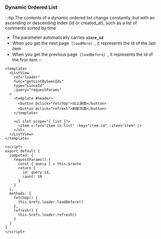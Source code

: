### Dynamic Ordered List

<Phone page="since_id" />

:::tip
The contents of a dynamic ordered list change constantly, but with an ascending or descending index (id or created_at), such as a list of comments sorted by time

- The parameter automatically carries **`since_id`**
- When you get the next page（`loadMore`）, it represents the id of the last item
- When you get the previous page（`loadBefore`）, it represents the id of the first item
:::

```vue
<template>
  <ListView
    ref="loader"
    func="getListBySeenIds"
    type="sinceId"
    :query="requestParams"
  >
    <template #header>
      <button @click="fetchUp">向上获取</button>
      <button @click="refresh">刷新页面</button>
    </template>

    <ul slot-scope="{ list }">
      <item v-for="item in list" :key="item.id" :item="item" />
    </ul>
  </ListView>
</template>

<script>
export default {
  computed: {
    requestParams() {
      const { query } = this.$route
      return {
        id: query.id,
        count: 10
      }
    }
  },
  methods: {
    fetchUp() {
      this.$refs.loader.loadBefore()
    },
    refresh() {
      this.$refs.loader.refresh()
    }
  }
}
</script>
```
